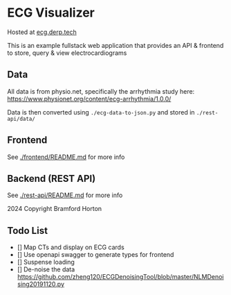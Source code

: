# ECG Visualizer

Hosted at [ecg.derp.tech](https://ecg.derp.tech)

This is an example fullstack web application that provides an API & frontend to store, query & view electrocardiograms

## Data

All data is from physio.net, specifically the arrhythmia study here: https://www.physionet.org/content/ecg-arrhythmia/1.0.0/

Data is then converted using `./ecg-data-to-json.py` and stored in `./rest-api/data/`


## Frontend

See [./frontend/README.md](./frontend/README.md) for more info

## Backend (REST API)

See [./rest-api/README.md](./rest-api/README.md) for more info

2024 Copyright Bramford Horton

## Todo List

* [] Map CTs and display on ECG cards
* [] Use openapi swagger to generate types for frontend
* [] Suspense loading
* [] De-noise the data https://github.com/zheng120/ECGDenoisingTool/blob/master/NLMDenoising20191120.py

